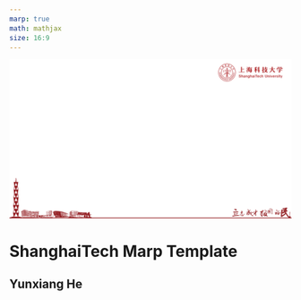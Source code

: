 ```yaml
---
marp: true
math: mathjax
size: 16:9
---
```

![bg](./Background.png)

# <!-- fit --> ShanghaiTech Marp Template
## Yunxiang He
